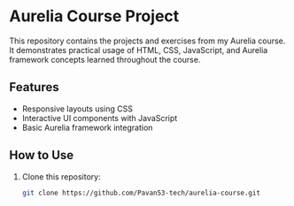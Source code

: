 # Aurelia Course Project

This repository contains the projects and exercises from my Aurelia course.  
It demonstrates practical usage of HTML, CSS, JavaScript, and Aurelia framework concepts learned throughout the course.

## Features

- Responsive layouts using CSS
- Interactive UI components with JavaScript
- Basic Aurelia framework integration

## How to Use

1. Clone this repository:

   ```bash
   git clone https://github.com/Pavan53-tech/aurelia-course.git

